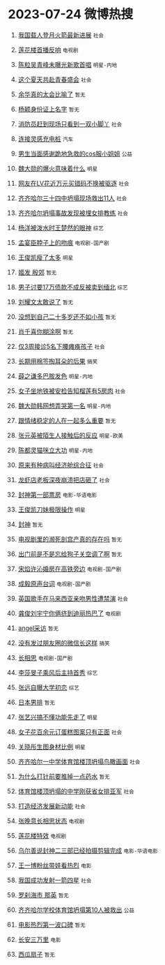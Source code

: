 # 2023-07-24 微博热搜 
1. [我国载人登月火箭最新进展](https://m.weibo.cn/search?containerid=100103type%3D1%26t%3D10%26q%3D%23%E6%88%91%E5%9B%BD%E8%BD%BD%E4%BA%BA%E7%99%BB%E6%9C%88%E7%81%AB%E7%AE%AD%E6%9C%80%E6%96%B0%E8%BF%9B%E5%B1%95%23&stream_entry_id=51&isnewpage=1&extparam=seat%3D1%26stream_entry_id%3D51%26c_type%3D51%26pos%3D0%26cate%3D10103%26filter_type%3Drealtimehot%26dgr%3D0%26display_time%3D1690139674%26pre_seqid%3D1690139674089012111216&luicode=10000011&lfid=106003type%3D25%26t%3D3%26disable_hot%3D1%26filter_type%3Drealtimehot) `社会` 

2. [莲花楼首播反响](https://m.weibo.cn/search?containerid=100103type%3D1%26t%3D10%26q%3D%23%E8%8E%B2%E8%8A%B1%E6%A5%BC%E9%A6%96%E6%92%AD%E5%8F%8D%E5%93%8D%23&stream_entry_id=31&isnewpage=1&extparam=seat%3D1%26c_type%3D31%26band_rank%3D1%26cate%3D5001%26lcate%3D5001%26realpos%3D1%26stream_entry_id%3D31%26q%3D%2523%25E8%258E%25B2%25E8%258A%25B1%25E6%25A5%25BC%25E9%25A6%2596%25E6%2592%25AD%25E5%258F%258D%25E5%2593%258D%2523%26flag%3D16%26dgr%3D0%26filter_type%3Drealtimehot%26pos%3D0%26display_time%3D1690139674%26pre_seqid%3D1690139674089012111216&luicode=10000011&lfid=106003type%3D25%26t%3D3%26disable_hot%3D1%26filter_type%3Drealtimehot) `电视剧` 

3. [陈粒吴青峰未曝光新歌首唱](https://m.weibo.cn/search?containerid=100103type%3D1%26t%3D10%26q%3D%23%E9%99%88%E7%B2%92%E5%90%B4%E9%9D%92%E5%B3%B0%E6%9C%AA%E6%9B%9D%E5%85%89%E6%96%B0%E6%AD%8C%E9%A6%96%E5%94%B1%23&stream_entry_id=31&isnewpage=1&extparam=seat%3D1%26c_type%3D31%26band_rank%3D2%26cate%3D5001%26lcate%3D5001%26realpos%3D2%26stream_entry_id%3D31%26q%3D%2523%25E9%2599%2588%25E7%25B2%2592%25E5%2590%25B4%25E9%259D%2592%25E5%25B3%25B0%25E6%259C%25AA%25E6%259B%259D%25E5%2585%2589%25E6%2596%25B0%25E6%25AD%258C%25E9%25A6%2596%25E5%2594%25B1%2523%26flag%3D1%26dgr%3D0%26filter_type%3Drealtimehot%26pos%3D1%26display_time%3D1690139674%26pre_seqid%3D1690139674089012111216&luicode=10000011&lfid=106003type%3D25%26t%3D3%26disable_hot%3D1%26filter_type%3Drealtimehot) `明星-内地` 

4. [这个夏天共赴青春盛会](https://m.weibo.cn/search?containerid=100103type%3D1%26t%3D10%26q%3D%23%E8%BF%99%E4%B8%AA%E5%A4%8F%E5%A4%A9%E5%85%B1%E8%B5%B4%E9%9D%92%E6%98%A5%E7%9B%9B%E4%BC%9A%23&stream_entry_id=31&isnewpage=1&extparam=seat%3D1%26c_type%3D31%26band_rank%3D3%26cate%3D5001%26lcate%3D5001%26realpos%3D3%26stream_entry_id%3D31%26q%3D%2523%25E8%25BF%2599%25E4%25B8%25AA%25E5%25A4%258F%25E5%25A4%25A9%25E5%2585%25B1%25E8%25B5%25B4%25E9%259D%2592%25E6%2598%25A5%25E7%259B%259B%25E4%25BC%259A%2523%26flag%3D0%26dgr%3D0%26filter_type%3Drealtimehot%26pos%3D2%26display_time%3D1690139674%26pre_seqid%3D1690139674089012111216&luicode=10000011&lfid=106003type%3D25%26t%3D3%26disable_hot%3D1%26filter_type%3Drealtimehot) `社会` 

5. [余华真的太会比喻了](https://m.weibo.cn/search?containerid=100103type%3D1%26t%3D10%26q%3D%E4%BD%99%E5%8D%8E%E7%9C%9F%E7%9A%84%E5%A4%AA%E4%BC%9A%E6%AF%94%E5%96%BB%E4%BA%86&stream_entry_id=31&isnewpage=1&extparam=seat%3D1%26c_type%3D31%26band_rank%3D4%26cate%3D5001%26lcate%3D5001%26realpos%3D4%26stream_entry_id%3D31%26q%3D%25E4%25BD%2599%25E5%258D%258E%25E7%259C%259F%25E7%259A%2584%25E5%25A4%25AA%25E4%25BC%259A%25E6%25AF%2594%25E5%2596%25BB%25E4%25BA%2586%26flag%3D0%26dgr%3D0%26filter_type%3Drealtimehot%26pos%3D3%26display_time%3D1690139674%26pre_seqid%3D1690139674089012111216&luicode=10000011&lfid=106003type%3D25%26t%3D3%26disable_hot%3D1%26filter_type%3Drealtimehot) `暂无` 

6. [杨颖身份证上名字](https://m.weibo.cn/search?containerid=100103type%3D1%26t%3D10%26q%3D%E6%9D%A8%E9%A2%96%E8%BA%AB%E4%BB%BD%E8%AF%81%E4%B8%8A%E5%90%8D%E5%AD%97&stream_entry_id=31&isnewpage=1&extparam=seat%3D1%26c_type%3D31%26band_rank%3D5%26cate%3D5001%26lcate%3D5001%26realpos%3D5%26stream_entry_id%3D31%26q%3D%25E6%259D%25A8%25E9%25A2%2596%25E8%25BA%25AB%25E4%25BB%25BD%25E8%25AF%2581%25E4%25B8%258A%25E5%2590%258D%25E5%25AD%2597%26flag%3D2%26dgr%3D0%26filter_type%3Drealtimehot%26pos%3D4%26display_time%3D1690139674%26pre_seqid%3D1690139674089012111216&luicode=10000011&lfid=106003type%3D25%26t%3D3%26disable_hot%3D1%26filter_type%3Drealtimehot) `暂无` 

7. [消防员赶到现场只看到一双小脚丫](https://m.weibo.cn/search?containerid=100103type%3D1%26t%3D10%26q%3D%23%E6%B6%88%E9%98%B2%E5%91%98%E8%B5%B6%E5%88%B0%E7%8E%B0%E5%9C%BA%E5%8F%AA%E7%9C%8B%E5%88%B0%E4%B8%80%E5%8F%8C%E5%B0%8F%E8%84%9A%E4%B8%AB%23&stream_entry_id=31&isnewpage=1&extparam=seat%3D1%26c_type%3D31%26band_rank%3D6%26cate%3D5001%26lcate%3D5001%26realpos%3D6%26stream_entry_id%3D31%26q%3D%2523%25E6%25B6%2588%25E9%2598%25B2%25E5%2591%2598%25E8%25B5%25B6%25E5%2588%25B0%25E7%258E%25B0%25E5%259C%25BA%25E5%258F%25AA%25E7%259C%258B%25E5%2588%25B0%25E4%25B8%2580%25E5%258F%258C%25E5%25B0%258F%25E8%2584%259A%25E4%25B8%25AB%2523%26flag%3D32768%26dgr%3D0%26filter_type%3Drealtimehot%26pos%3D5%26display_time%3D1690139674%26pre_seqid%3D1690139674089012111216&luicode=10000011&lfid=106003type%3D25%26t%3D3%26disable_hot%3D1%26filter_type%3Drealtimehot) `社会` 

8. [连接灵感充电桩](https://m.weibo.cn/search?containerid=100103type%3D1%26t%3D10%26q%3D%23%E8%BF%9E%E6%8E%A5%E7%81%B5%E6%84%9F%E5%85%85%E7%94%B5%E6%A1%A9%23&stream_entry_id=31&isnewpage=1&extparam=seat%3D1%26topic_ad%3D1%26band_rank%3D7%26c_type%3D31%26pos%3D6%26cate%3D5001%26lcate%3D5001%26is_ad_pos%3D1%26stream_entry_id%3D31%26adid%3D197161%26q%3D%2523%25E8%25BF%259E%25E6%258E%25A5%25E7%2581%25B5%25E6%2584%259F%25E5%2585%2585%25E7%2594%25B5%25E6%25A1%25A9%2523%26dgr%3D0%26filter_type%3Drealtimehot%26display_time%3D1690139674%26pre_seqid%3D1690139674089012111216&luicode=10000011&lfid=106003type%3D25%26t%3D3%26disable_hot%3D1%26filter_type%3Drealtimehot) `汽车` 

9. [男生当面感谢跪地急救的cos服小姐姐](https://m.weibo.cn/search?containerid=100103type%3D1%26t%3D10%26q%3D%23%E7%94%B7%E7%94%9F%E5%BD%93%E9%9D%A2%E6%84%9F%E8%B0%A2%E8%B7%AA%E5%9C%B0%E6%80%A5%E6%95%91%E7%9A%84cos%E6%9C%8D%E5%B0%8F%E5%A7%90%E5%A7%90%23&stream_entry_id=31&isnewpage=1&extparam=seat%3D1%26c_type%3D31%26band_rank%3D7%26cate%3D5001%26lcate%3D5001%26realpos%3D7%26stream_entry_id%3D31%26q%3D%2523%25E7%2594%25B7%25E7%2594%259F%25E5%25BD%2593%25E9%259D%25A2%25E6%2584%259F%25E8%25B0%25A2%25E8%25B7%25AA%25E5%259C%25B0%25E6%2580%25A5%25E6%2595%2591%25E7%259A%2584cos%25E6%259C%258D%25E5%25B0%258F%25E5%25A7%2590%25E5%25A7%2590%2523%26flag%3D32768%26dgr%3D0%26filter_type%3Drealtimehot%26pos%3D7%26display_time%3D1690139674%26pre_seqid%3D1690139674089012111216&luicode=10000011&lfid=106003type%3D25%26t%3D3%26disable_hot%3D1%26filter_type%3Drealtimehot) `公益` 

10. [魏大勋的爆火意味着什么](https://m.weibo.cn/search?containerid=100103type%3D1%26t%3D10%26q%3D%23%E9%AD%8F%E5%A4%A7%E5%8B%8B%E7%9A%84%E7%88%86%E7%81%AB%E6%84%8F%E5%91%B3%E7%9D%80%E4%BB%80%E4%B9%88%23&stream_entry_id=31&isnewpage=1&extparam=seat%3D1%26c_type%3D31%26band_rank%3D8%26cate%3D5001%26lcate%3D5001%26realpos%3D8%26stream_entry_id%3D31%26q%3D%2523%25E9%25AD%258F%25E5%25A4%25A7%25E5%258B%258B%25E7%259A%2584%25E7%2588%2586%25E7%2581%25AB%25E6%2584%258F%25E5%2591%25B3%25E7%259D%2580%25E4%25BB%2580%25E4%25B9%2588%2523%26flag%3D0%26dgr%3D0%26filter_type%3Drealtimehot%26pos%3D8%26display_time%3D1690139674%26pre_seqid%3D1690139674089012111216&luicode=10000011&lfid=106003type%3D25%26t%3D3%26disable_hot%3D1%26filter_type%3Drealtimehot) `明星` 

11. [网友在LV花近万元买错码不换被驱逐](https://m.weibo.cn/search?containerid=100103type%3D1%26t%3D10%26q%3D%23%E7%BD%91%E5%8F%8B%E5%9C%A8LV%E8%8A%B1%E8%BF%91%E4%B8%87%E5%85%83%E4%B9%B0%E9%94%99%E7%A0%81%E4%B8%8D%E6%8D%A2%E8%A2%AB%E9%A9%B1%E9%80%90%23&stream_entry_id=31&isnewpage=1&extparam=seat%3D1%26c_type%3D31%26band_rank%3D9%26cate%3D5001%26lcate%3D5001%26realpos%3D9%26stream_entry_id%3D31%26q%3D%2523%25E7%25BD%2591%25E5%258F%258B%25E5%259C%25A8LV%25E8%258A%25B1%25E8%25BF%2591%25E4%25B8%2587%25E5%2585%2583%25E4%25B9%25B0%25E9%2594%2599%25E7%25A0%2581%25E4%25B8%258D%25E6%258D%25A2%25E8%25A2%25AB%25E9%25A9%25B1%25E9%2580%2590%2523%26flag%3D0%26dgr%3D0%26filter_type%3Drealtimehot%26pos%3D9%26display_time%3D1690139674%26pre_seqid%3D1690139674089012111216&luicode=10000011&lfid=106003type%3D25%26t%3D3%26disable_hot%3D1%26filter_type%3Drealtimehot) `社会` 

12. [齐齐哈尔三十四中坍塌现场救出11人](https://m.weibo.cn/search?containerid=100103type%3D1%26t%3D10%26q%3D%23%E9%BD%90%E9%BD%90%E5%93%88%E5%B0%94%E4%B8%89%E5%8D%81%E5%9B%9B%E4%B8%AD%E5%9D%8D%E5%A1%8C%E7%8E%B0%E5%9C%BA%E6%95%91%E5%87%BA11%E4%BA%BA%23&stream_entry_id=31&isnewpage=1&extparam=seat%3D1%26c_type%3D31%26band_rank%3D10%26cate%3D5001%26lcate%3D5001%26realpos%3D10%26stream_entry_id%3D31%26q%3D%2523%25E9%25BD%2590%25E9%25BD%2590%25E5%2593%2588%25E5%25B0%2594%25E4%25B8%2589%25E5%258D%2581%25E5%259B%259B%25E4%25B8%25AD%25E5%259D%258D%25E5%25A1%258C%25E7%258E%25B0%25E5%259C%25BA%25E6%2595%2591%25E5%2587%25BA11%25E4%25BA%25BA%2523%26flag%3D0%26dgr%3D0%26filter_type%3Drealtimehot%26pos%3D10%26display_time%3D1690139674%26pre_seqid%3D1690139674089012111216&luicode=10000011&lfid=106003type%3D25%26t%3D3%26disable_hot%3D1%26filter_type%3Drealtimehot) `社会` 

13. [齐齐哈尔坍塌事故发现被埋女排教练](https://m.weibo.cn/search?containerid=100103type%3D1%26t%3D10%26q%3D%23%E9%BD%90%E9%BD%90%E5%93%88%E5%B0%94%E5%9D%8D%E5%A1%8C%E4%BA%8B%E6%95%85%E5%8F%91%E7%8E%B0%E8%A2%AB%E5%9F%8B%E5%A5%B3%E6%8E%92%E6%95%99%E7%BB%83%23&stream_entry_id=31&isnewpage=1&extparam=seat%3D1%26c_type%3D31%26band_rank%3D11%26cate%3D5001%26lcate%3D5001%26realpos%3D11%26stream_entry_id%3D31%26q%3D%2523%25E9%25BD%2590%25E9%25BD%2590%25E5%2593%2588%25E5%25B0%2594%25E5%259D%258D%25E5%25A1%258C%25E4%25BA%258B%25E6%2595%2585%25E5%258F%2591%25E7%258E%25B0%25E8%25A2%25AB%25E5%259F%258B%25E5%25A5%25B3%25E6%258E%2592%25E6%2595%2599%25E7%25BB%2583%2523%26flag%3D0%26dgr%3D0%26filter_type%3Drealtimehot%26pos%3D11%26display_time%3D1690139674%26pre_seqid%3D1690139674089012111216&luicode=10000011&lfid=106003type%3D25%26t%3D3%26disable_hot%3D1%26filter_type%3Drealtimehot) `社会` 

14. [杨洋被泼水时王楚然的眼神](https://m.weibo.cn/search?containerid=100103type%3D1%26t%3D10%26q%3D%23%E6%9D%A8%E6%B4%8B%E8%A2%AB%E6%B3%BC%E6%B0%B4%E6%97%B6%E7%8E%8B%E6%A5%9A%E7%84%B6%E7%9A%84%E7%9C%BC%E7%A5%9E%23&stream_entry_id=31&isnewpage=1&extparam=seat%3D1%26c_type%3D31%26band_rank%3D12%26cate%3D5001%26lcate%3D5001%26realpos%3D12%26stream_entry_id%3D31%26q%3D%2523%25E6%259D%25A8%25E6%25B4%258B%25E8%25A2%25AB%25E6%25B3%25BC%25E6%25B0%25B4%25E6%2597%25B6%25E7%258E%258B%25E6%25A5%259A%25E7%2584%25B6%25E7%259A%2584%25E7%259C%25BC%25E7%25A5%259E%2523%26flag%3D0%26dgr%3D0%26filter_type%3Drealtimehot%26pos%3D12%26display_time%3D1690139674%26pre_seqid%3D1690139674089012111216&luicode=10000011&lfid=106003type%3D25%26t%3D3%26disable_hot%3D1%26filter_type%3Drealtimehot) `综艺` 

15. [孟宴臣脖子上的吻痕](https://m.weibo.cn/search?containerid=100103type%3D1%26t%3D10%26q%3D%23%E5%AD%9F%E5%AE%B4%E8%87%A3%E8%84%96%E5%AD%90%E4%B8%8A%E7%9A%84%E5%90%BB%E7%97%95%23&stream_entry_id=31&isnewpage=1&extparam=seat%3D1%26c_type%3D31%26band_rank%3D13%26cate%3D5001%26lcate%3D5001%26realpos%3D13%26stream_entry_id%3D31%26q%3D%2523%25E5%25AD%259F%25E5%25AE%25B4%25E8%2587%25A3%25E8%2584%2596%25E5%25AD%2590%25E4%25B8%258A%25E7%259A%2584%25E5%2590%25BB%25E7%2597%2595%2523%26flag%3D0%26dgr%3D0%26filter_type%3Drealtimehot%26pos%3D13%26display_time%3D1690139674%26pre_seqid%3D1690139674089012111216&luicode=10000011&lfid=106003type%3D25%26t%3D3%26disable_hot%3D1%26filter_type%3Drealtimehot) `电视剧-国产剧` 

16. [王俊凯瘦了太多](https://m.weibo.cn/search?containerid=100103type%3D1%26t%3D10%26q%3D%23%E7%8E%8B%E4%BF%8A%E5%87%AF%E7%98%A6%E4%BA%86%E5%A4%AA%E5%A4%9A%23&stream_entry_id=31&isnewpage=1&extparam=seat%3D1%26c_type%3D31%26band_rank%3D14%26cate%3D5001%26lcate%3D5001%26realpos%3D14%26stream_entry_id%3D31%26q%3D%2523%25E7%258E%258B%25E4%25BF%258A%25E5%2587%25AF%25E7%2598%25A6%25E4%25BA%2586%25E5%25A4%25AA%25E5%25A4%259A%2523%26flag%3D0%26dgr%3D0%26filter_type%3Drealtimehot%26pos%3D14%26display_time%3D1690139674%26pre_seqid%3D1690139674089012111216&luicode=10000011&lfid=106003type%3D25%26t%3D3%26disable_hot%3D1%26filter_type%3Drealtimehot) `明星` 

17. [姬发 殷郊](https://m.weibo.cn/search?containerid=100103type%3D1%26t%3D10%26q%3D%E5%A7%AC%E5%8F%91+%E6%AE%B7%E9%83%8A&stream_entry_id=31&isnewpage=1&extparam=seat%3D1%26c_type%3D31%26band_rank%3D15%26cate%3D5001%26lcate%3D5001%26realpos%3D15%26stream_entry_id%3D31%26q%3D%25E5%25A7%25AC%25E5%258F%2591%2520%25E6%25AE%25B7%25E9%2583%258A%26flag%3D0%26dgr%3D0%26filter_type%3Drealtimehot%26pos%3D15%26display_time%3D1690139674%26pre_seqid%3D1690139674089012111216&luicode=10000011&lfid=106003type%3D25%26t%3D3%26disable_hot%3D1%26filter_type%3Drealtimehot) `暂无` 

18. [男子讨要17万债款不成反被卖到缅北](https://m.weibo.cn/search?containerid=100103type%3D1%26t%3D10%26q%3D%23%E7%94%B7%E5%AD%90%E8%AE%A8%E8%A6%8117%E4%B8%87%E5%80%BA%E6%AC%BE%E4%B8%8D%E6%88%90%E5%8F%8D%E8%A2%AB%E5%8D%96%E5%88%B0%E7%BC%85%E5%8C%97%23&stream_entry_id=31&isnewpage=1&extparam=seat%3D1%26c_type%3D31%26band_rank%3D16%26cate%3D5001%26lcate%3D5001%26realpos%3D16%26stream_entry_id%3D31%26q%3D%2523%25E7%2594%25B7%25E5%25AD%2590%25E8%25AE%25A8%25E8%25A6%258117%25E4%25B8%2587%25E5%2580%25BA%25E6%25AC%25BE%25E4%25B8%258D%25E6%2588%2590%25E5%258F%258D%25E8%25A2%25AB%25E5%258D%2596%25E5%2588%25B0%25E7%25BC%2585%25E5%258C%2597%2523%26flag%3D0%26dgr%3D0%26filter_type%3Drealtimehot%26pos%3D16%26display_time%3D1690139674%26pre_seqid%3D1690139674089012111216&luicode=10000011&lfid=106003type%3D25%26t%3D3%26disable_hot%3D1%26filter_type%3Drealtimehot) `综艺` 

19. [刘耀文太敢说了](https://m.weibo.cn/search?containerid=100103type%3D1%26t%3D10%26q%3D%E5%88%98%E8%80%80%E6%96%87%E5%A4%AA%E6%95%A2%E8%AF%B4%E4%BA%86&stream_entry_id=31&isnewpage=1&extparam=seat%3D1%26c_type%3D31%26band_rank%3D17%26cate%3D5001%26lcate%3D5001%26realpos%3D17%26stream_entry_id%3D31%26q%3D%25E5%2588%2598%25E8%2580%2580%25E6%2596%2587%25E5%25A4%25AA%25E6%2595%25A2%25E8%25AF%25B4%25E4%25BA%2586%26flag%3D0%26dgr%3D0%26filter_type%3Drealtimehot%26pos%3D17%26display_time%3D1690139674%26pre_seqid%3D1690139674089012111216&luicode=10000011&lfid=106003type%3D25%26t%3D3%26disable_hot%3D1%26filter_type%3Drealtimehot) `暂无` 

20. [没想到自己二十多岁还不如小孩](https://m.weibo.cn/search?containerid=100103type%3D1%26t%3D10%26q%3D%E6%B2%A1%E6%83%B3%E5%88%B0%E8%87%AA%E5%B7%B1%E4%BA%8C%E5%8D%81%E5%A4%9A%E5%B2%81%E8%BF%98%E4%B8%8D%E5%A6%82%E5%B0%8F%E5%AD%A9&stream_entry_id=31&isnewpage=1&extparam=seat%3D1%26c_type%3D31%26band_rank%3D18%26cate%3D5001%26lcate%3D5001%26realpos%3D18%26stream_entry_id%3D31%26q%3D%25E6%25B2%25A1%25E6%2583%25B3%25E5%2588%25B0%25E8%2587%25AA%25E5%25B7%25B1%25E4%25BA%258C%25E5%258D%2581%25E5%25A4%259A%25E5%25B2%2581%25E8%25BF%2598%25E4%25B8%258D%25E5%25A6%2582%25E5%25B0%258F%25E5%25AD%25A9%26flag%3D0%26dgr%3D0%26filter_type%3Drealtimehot%26pos%3D18%26display_time%3D1690139674%26pre_seqid%3D1690139674089012111216&luicode=10000011&lfid=106003type%3D25%26t%3D3%26disable_hot%3D1%26filter_type%3Drealtimehot) `暂无` 

21. [肖千喜你糊涂啊](https://m.weibo.cn/search?containerid=100103type%3D1%26t%3D10%26q%3D%E8%82%96%E5%8D%83%E5%96%9C%E4%BD%A0%E7%B3%8A%E6%B6%82%E5%95%8A&stream_entry_id=31&isnewpage=1&extparam=seat%3D1%26c_type%3D31%26band_rank%3D19%26cate%3D5001%26lcate%3D5001%26realpos%3D19%26stream_entry_id%3D31%26q%3D%25E8%2582%2596%25E5%258D%2583%25E5%2596%259C%25E4%25BD%25A0%25E7%25B3%258A%25E6%25B6%2582%25E5%2595%258A%26flag%3D0%26dgr%3D0%26filter_type%3Drealtimehot%26pos%3D19%26display_time%3D1690139674%26pre_seqid%3D1690139674089012111216&luicode=10000011&lfid=106003type%3D25%26t%3D3%26disable_hot%3D1%26filter_type%3Drealtimehot) `暂无` 

22. [仅3周接诊5名下腰瘫痪孩子](https://m.weibo.cn/search?containerid=100103type%3D1%26t%3D10%26q%3D%23%E4%BB%853%E5%91%A8%E6%8E%A5%E8%AF%8A5%E5%90%8D%E4%B8%8B%E8%85%B0%E7%98%AB%E7%97%AA%E5%AD%A9%E5%AD%90%23&stream_entry_id=31&isnewpage=1&extparam=seat%3D1%26c_type%3D31%26band_rank%3D20%26cate%3D5001%26lcate%3D5001%26realpos%3D20%26stream_entry_id%3D31%26q%3D%2523%25E4%25BB%25853%25E5%2591%25A8%25E6%258E%25A5%25E8%25AF%258A5%25E5%2590%258D%25E4%25B8%258B%25E8%2585%25B0%25E7%2598%25AB%25E7%2597%25AA%25E5%25AD%25A9%25E5%25AD%2590%2523%26flag%3D0%26dgr%3D0%26filter_type%3Drealtimehot%26pos%3D20%26display_time%3D1690139674%26pre_seqid%3D1690139674089012111216&luicode=10000011&lfid=106003type%3D25%26t%3D3%26disable_hot%3D1%26filter_type%3Drealtimehot) `社会` 

23. [长期用棉签掏耳朵的后果](https://m.weibo.cn/search?containerid=100103type%3D1%26t%3D10%26q%3D%23%E9%95%BF%E6%9C%9F%E7%94%A8%E6%A3%89%E7%AD%BE%E6%8E%8F%E8%80%B3%E6%9C%B5%E7%9A%84%E5%90%8E%E6%9E%9C%23&stream_entry_id=31&isnewpage=1&extparam=seat%3D1%26c_type%3D31%26band_rank%3D21%26cate%3D5001%26lcate%3D5001%26realpos%3D21%26stream_entry_id%3D31%26q%3D%2523%25E9%2595%25BF%25E6%259C%259F%25E7%2594%25A8%25E6%25A3%2589%25E7%25AD%25BE%25E6%258E%258F%25E8%2580%25B3%25E6%259C%25B5%25E7%259A%2584%25E5%2590%258E%25E6%259E%259C%2523%26flag%3D0%26dgr%3D0%26filter_type%3Drealtimehot%26pos%3D21%26display_time%3D1690139674%26pre_seqid%3D1690139674089012111216&luicode=10000011&lfid=106003type%3D25%26t%3D3%26disable_hot%3D1%26filter_type%3Drealtimehot) `搞笑` 

24. [薛之谦多巴胺发色](https://m.weibo.cn/search?containerid=100103type%3D1%26t%3D10%26q%3D%23%E8%96%9B%E4%B9%8B%E8%B0%A6%E5%A4%9A%E5%B7%B4%E8%83%BA%E5%8F%91%E8%89%B2%23&stream_entry_id=31&isnewpage=1&extparam=seat%3D1%26c_type%3D31%26band_rank%3D22%26cate%3D5001%26lcate%3D5001%26realpos%3D22%26stream_entry_id%3D31%26q%3D%2523%25E8%2596%259B%25E4%25B9%258B%25E8%25B0%25A6%25E5%25A4%259A%25E5%25B7%25B4%25E8%2583%25BA%25E5%258F%2591%25E8%2589%25B2%2523%26flag%3D0%26dgr%3D0%26filter_type%3Drealtimehot%26pos%3D22%26display_time%3D1690139674%26pre_seqid%3D1690139674089012111216&luicode=10000011&lfid=106003type%3D25%26t%3D3%26disable_hot%3D1%26filter_type%3Drealtimehot) `明星-内地` 

25. [女子坐地铁被安检告知榴莲有5房肉](https://m.weibo.cn/search?containerid=100103type%3D1%26t%3D10%26q%3D%23%E5%A5%B3%E5%AD%90%E5%9D%90%E5%9C%B0%E9%93%81%E8%A2%AB%E5%AE%89%E6%A3%80%E5%91%8A%E7%9F%A5%E6%A6%B4%E8%8E%B2%E6%9C%895%E6%88%BF%E8%82%89%23&stream_entry_id=31&isnewpage=1&extparam=seat%3D1%26c_type%3D31%26band_rank%3D23%26cate%3D5001%26lcate%3D5001%26realpos%3D23%26stream_entry_id%3D31%26q%3D%2523%25E5%25A5%25B3%25E5%25AD%2590%25E5%259D%2590%25E5%259C%25B0%25E9%2593%2581%25E8%25A2%25AB%25E5%25AE%2589%25E6%25A3%2580%25E5%2591%258A%25E7%259F%25A5%25E6%25A6%25B4%25E8%258E%25B2%25E6%259C%25895%25E6%2588%25BF%25E8%2582%2589%2523%26flag%3D0%26dgr%3D0%26filter_type%3Drealtimehot%26pos%3D23%26display_time%3D1690139674%26pre_seqid%3D1690139674089012111216&luicode=10000011&lfid=106003type%3D25%26t%3D3%26disable_hot%3D1%26filter_type%3Drealtimehot) `社会` 

26. [魏大勋韩网想弄哭第一名](https://m.weibo.cn/search?containerid=100103type%3D1%26t%3D10%26q%3D%23%E9%AD%8F%E5%A4%A7%E5%8B%8B%E9%9F%A9%E7%BD%91%E6%83%B3%E5%BC%84%E5%93%AD%E7%AC%AC%E4%B8%80%E5%90%8D%23&stream_entry_id=31&isnewpage=1&extparam=seat%3D1%26c_type%3D31%26band_rank%3D24%26cate%3D5001%26lcate%3D5001%26realpos%3D24%26stream_entry_id%3D31%26q%3D%2523%25E9%25AD%258F%25E5%25A4%25A7%25E5%258B%258B%25E9%259F%25A9%25E7%25BD%2591%25E6%2583%25B3%25E5%25BC%2584%25E5%2593%25AD%25E7%25AC%25AC%25E4%25B8%2580%25E5%2590%258D%2523%26flag%3D0%26dgr%3D0%26filter_type%3Drealtimehot%26pos%3D24%26display_time%3D1690139674%26pre_seqid%3D1690139674089012111216&luicode=10000011&lfid=106003type%3D25%26t%3D3%26disable_hot%3D1%26filter_type%3Drealtimehot) `明星-内地` 

27. [跟情绪稳定的人在一起多么重要](https://m.weibo.cn/search?containerid=100103type%3D1%26t%3D10%26q%3D%E8%B7%9F%E6%83%85%E7%BB%AA%E7%A8%B3%E5%AE%9A%E7%9A%84%E4%BA%BA%E5%9C%A8%E4%B8%80%E8%B5%B7%E5%A4%9A%E4%B9%88%E9%87%8D%E8%A6%81&stream_entry_id=31&isnewpage=1&extparam=seat%3D1%26c_type%3D31%26band_rank%3D25%26cate%3D5001%26lcate%3D5001%26realpos%3D25%26stream_entry_id%3D31%26q%3D%25E8%25B7%259F%25E6%2583%2585%25E7%25BB%25AA%25E7%25A8%25B3%25E5%25AE%259A%25E7%259A%2584%25E4%25BA%25BA%25E5%259C%25A8%25E4%25B8%2580%25E8%25B5%25B7%25E5%25A4%259A%25E4%25B9%2588%25E9%2587%258D%25E8%25A6%2581%26flag%3D0%26dgr%3D0%26filter_type%3Drealtimehot%26pos%3D25%26display_time%3D1690139674%26pre_seqid%3D1690139674089012111216&luicode=10000011&lfid=106003type%3D25%26t%3D3%26disable_hot%3D1%26filter_type%3Drealtimehot) `暂无` 

28. [张元英被陌生人接触后的反应](https://m.weibo.cn/search?containerid=100103type%3D1%26t%3D10%26q%3D%23%E5%BC%A0%E5%85%83%E8%8B%B1%E8%A2%AB%E9%99%8C%E7%94%9F%E4%BA%BA%E6%8E%A5%E8%A7%A6%E5%90%8E%E7%9A%84%E5%8F%8D%E5%BA%94%23&stream_entry_id=31&isnewpage=1&extparam=seat%3D1%26c_type%3D31%26band_rank%3D26%26cate%3D5001%26lcate%3D5001%26realpos%3D26%26stream_entry_id%3D31%26q%3D%2523%25E5%25BC%25A0%25E5%2585%2583%25E8%258B%25B1%25E8%25A2%25AB%25E9%2599%258C%25E7%2594%259F%25E4%25BA%25BA%25E6%258E%25A5%25E8%25A7%25A6%25E5%2590%258E%25E7%259A%2584%25E5%258F%258D%25E5%25BA%2594%2523%26flag%3D0%26dgr%3D0%26filter_type%3Drealtimehot%26pos%3D26%26display_time%3D1690139674%26pre_seqid%3D1690139674089012111216&luicode=10000011&lfid=106003type%3D25%26t%3D3%26disable_hot%3D1%26filter_type%3Drealtimehot) `明星-欧美` 

29. [陈都灵猫咪立大功](https://m.weibo.cn/search?containerid=100103type%3D1%26t%3D10%26q%3D%23%E9%99%88%E9%83%BD%E7%81%B5%E7%8C%AB%E5%92%AA%E7%AB%8B%E5%A4%A7%E5%8A%9F%23&stream_entry_id=31&isnewpage=1&extparam=seat%3D1%26c_type%3D31%26band_rank%3D27%26cate%3D5001%26lcate%3D5001%26realpos%3D27%26stream_entry_id%3D31%26q%3D%2523%25E9%2599%2588%25E9%2583%25BD%25E7%2581%25B5%25E7%258C%25AB%25E5%2592%25AA%25E7%25AB%258B%25E5%25A4%25A7%25E5%258A%259F%2523%26flag%3D0%26dgr%3D0%26filter_type%3Drealtimehot%26pos%3D27%26display_time%3D1690139674%26pre_seqid%3D1690139674089012111216&luicode=10000011&lfid=106003type%3D25%26t%3D3%26disable_hot%3D1%26filter_type%3Drealtimehot) `明星-内地` 

30. [原来有种病叫经济舱综合征](https://m.weibo.cn/search?containerid=100103type%3D1%26t%3D10%26q%3D%23%E5%8E%9F%E6%9D%A5%E6%9C%89%E7%A7%8D%E7%97%85%E5%8F%AB%E7%BB%8F%E6%B5%8E%E8%88%B1%E7%BB%BC%E5%90%88%E5%BE%81%23&stream_entry_id=31&isnewpage=1&extparam=seat%3D1%26c_type%3D31%26band_rank%3D28%26cate%3D5001%26lcate%3D5001%26realpos%3D28%26stream_entry_id%3D31%26q%3D%2523%25E5%258E%259F%25E6%259D%25A5%25E6%259C%2589%25E7%25A7%258D%25E7%2597%2585%25E5%258F%25AB%25E7%25BB%258F%25E6%25B5%258E%25E8%2588%25B1%25E7%25BB%25BC%25E5%2590%2588%25E5%25BE%2581%2523%26flag%3D0%26dgr%3D0%26filter_type%3Drealtimehot%26pos%3D28%26display_time%3D1690139674%26pre_seqid%3D1690139674089012111216&luicode=10000011&lfid=106003type%3D25%26t%3D3%26disable_hot%3D1%26filter_type%3Drealtimehot) `社会` 

31. [龙虾店老板深夜崩溃把店砸了](https://m.weibo.cn/search?containerid=100103type%3D1%26t%3D10%26q%3D%23%E9%BE%99%E8%99%BE%E5%BA%97%E8%80%81%E6%9D%BF%E6%B7%B1%E5%A4%9C%E5%B4%A9%E6%BA%83%E6%8A%8A%E5%BA%97%E7%A0%B8%E4%BA%86%23&stream_entry_id=31&isnewpage=1&extparam=seat%3D1%26c_type%3D31%26band_rank%3D29%26cate%3D5001%26lcate%3D5001%26realpos%3D29%26stream_entry_id%3D31%26q%3D%2523%25E9%25BE%2599%25E8%2599%25BE%25E5%25BA%2597%25E8%2580%2581%25E6%259D%25BF%25E6%25B7%25B1%25E5%25A4%259C%25E5%25B4%25A9%25E6%25BA%2583%25E6%258A%258A%25E5%25BA%2597%25E7%25A0%25B8%25E4%25BA%2586%2523%26flag%3D0%26dgr%3D0%26filter_type%3Drealtimehot%26pos%3D29%26display_time%3D1690139674%26pre_seqid%3D1690139674089012111216&luicode=10000011&lfid=106003type%3D25%26t%3D3%26disable_hot%3D1%26filter_type%3Drealtimehot) `社会` 

32. [封神第一部票房](https://m.weibo.cn/search?containerid=100103type%3D1%26t%3D10%26q%3D%E5%B0%81%E7%A5%9E%E7%AC%AC%E4%B8%80%E9%83%A8%E7%A5%A8%E6%88%BF&stream_entry_id=31&isnewpage=1&extparam=seat%3D1%26c_type%3D31%26band_rank%3D30%26cate%3D5001%26lcate%3D5001%26realpos%3D30%26stream_entry_id%3D31%26q%3D%25E5%25B0%2581%25E7%25A5%259E%25E7%25AC%25AC%25E4%25B8%2580%25E9%2583%25A8%25E7%25A5%25A8%25E6%2588%25BF%26flag%3D0%26dgr%3D0%26filter_type%3Drealtimehot%26pos%3D30%26display_time%3D1690139674%26pre_seqid%3D1690139674089012111216&luicode=10000011&lfid=106003type%3D25%26t%3D3%26disable_hot%3D1%26filter_type%3Drealtimehot) `电影-华语电影` 

33. [王俊凯刀妹极限操作](https://m.weibo.cn/search?containerid=100103type%3D1%26t%3D10%26q%3D%23%E7%8E%8B%E4%BF%8A%E5%87%AF%E5%88%80%E5%A6%B9%E6%9E%81%E9%99%90%E6%93%8D%E4%BD%9C%23&stream_entry_id=31&isnewpage=1&extparam=seat%3D1%26c_type%3D31%26band_rank%3D31%26cate%3D5001%26lcate%3D5001%26realpos%3D31%26stream_entry_id%3D31%26q%3D%2523%25E7%258E%258B%25E4%25BF%258A%25E5%2587%25AF%25E5%2588%2580%25E5%25A6%25B9%25E6%259E%2581%25E9%2599%2590%25E6%2593%258D%25E4%25BD%259C%2523%26flag%3D0%26dgr%3D0%26filter_type%3Drealtimehot%26pos%3D31%26display_time%3D1690139674%26pre_seqid%3D1690139674089012111216&luicode=10000011&lfid=106003type%3D25%26t%3D3%26disable_hot%3D1%26filter_type%3Drealtimehot) `明星` 

34. [封神](https://m.weibo.cn/search?containerid=100103type%3D1%26t%3D10%26q%3D%E5%B0%81%E7%A5%9E&stream_entry_id=31&isnewpage=1&extparam=seat%3D1%26c_type%3D31%26band_rank%3D32%26cate%3D5001%26lcate%3D5001%26realpos%3D32%26stream_entry_id%3D31%26q%3D%25E5%25B0%2581%25E7%25A5%259E%26flag%3D0%26dgr%3D0%26filter_type%3Drealtimehot%26pos%3D32%26display_time%3D1690139674%26pre_seqid%3D1690139674089012111216&luicode=10000011&lfid=106003type%3D25%26t%3D3%26disable_hot%3D1%26filter_type%3Drealtimehot) `暂无` 

35. [电视剧里的濒死剖宫产真的存在吗](https://m.weibo.cn/search?containerid=100103type%3D1%26t%3D10%26q%3D%E7%94%B5%E8%A7%86%E5%89%A7%E9%87%8C%E7%9A%84%E6%BF%92%E6%AD%BB%E5%89%96%E5%AE%AB%E4%BA%A7%E7%9C%9F%E7%9A%84%E5%AD%98%E5%9C%A8%E5%90%97&stream_entry_id=31&isnewpage=1&extparam=seat%3D1%26c_type%3D31%26band_rank%3D33%26cate%3D5001%26lcate%3D5001%26realpos%3D33%26stream_entry_id%3D31%26q%3D%25E7%2594%25B5%25E8%25A7%2586%25E5%2589%25A7%25E9%2587%258C%25E7%259A%2584%25E6%25BF%2592%25E6%25AD%25BB%25E5%2589%2596%25E5%25AE%25AB%25E4%25BA%25A7%25E7%259C%259F%25E7%259A%2584%25E5%25AD%2598%25E5%259C%25A8%25E5%2590%2597%26flag%3D0%26dgr%3D0%26filter_type%3Drealtimehot%26pos%3D33%26display_time%3D1690139674%26pre_seqid%3D1690139674089012111216&luicode=10000011&lfid=106003type%3D25%26t%3D3%26disable_hot%3D1%26filter_type%3Drealtimehot) `暂无` 

36. [出门前是不是忘给狗子关空调了啊](https://m.weibo.cn/search?containerid=100103type%3D1%26t%3D10%26q%3D%E5%87%BA%E9%97%A8%E5%89%8D%E6%98%AF%E4%B8%8D%E6%98%AF%E5%BF%98%E7%BB%99%E7%8B%97%E5%AD%90%E5%85%B3%E7%A9%BA%E8%B0%83%E4%BA%86%E5%95%8A&stream_entry_id=31&isnewpage=1&extparam=seat%3D1%26c_type%3D31%26band_rank%3D34%26cate%3D5001%26lcate%3D5001%26realpos%3D34%26stream_entry_id%3D31%26q%3D%25E5%2587%25BA%25E9%2597%25A8%25E5%2589%258D%25E6%2598%25AF%25E4%25B8%258D%25E6%2598%25AF%25E5%25BF%2598%25E7%25BB%2599%25E7%258B%2597%25E5%25AD%2590%25E5%2585%25B3%25E7%25A9%25BA%25E8%25B0%2583%25E4%25BA%2586%25E5%2595%258A%26flag%3D0%26dgr%3D0%26filter_type%3Drealtimehot%26pos%3D34%26display_time%3D1690139674%26pre_seqid%3D1690139674089012111216&luicode=10000011&lfid=106003type%3D25%26t%3D3%26disable_hot%3D1%26filter_type%3Drealtimehot) `暂无` 

37. [宋焰许沁婚房在高铁旁边](https://m.weibo.cn/search?containerid=100103type%3D1%26t%3D10%26q%3D%23%E5%AE%8B%E7%84%B0%E8%AE%B8%E6%B2%81%E5%A9%9A%E6%88%BF%E5%9C%A8%E9%AB%98%E9%93%81%E6%97%81%E8%BE%B9%23&stream_entry_id=31&isnewpage=1&extparam=seat%3D1%26c_type%3D31%26band_rank%3D35%26cate%3D5001%26lcate%3D5001%26realpos%3D35%26stream_entry_id%3D31%26q%3D%2523%25E5%25AE%258B%25E7%2584%25B0%25E8%25AE%25B8%25E6%25B2%2581%25E5%25A9%259A%25E6%2588%25BF%25E5%259C%25A8%25E9%25AB%2598%25E9%2593%2581%25E6%2597%2581%25E8%25BE%25B9%2523%26flag%3D0%26dgr%3D0%26filter_type%3Drealtimehot%26pos%3D35%26display_time%3D1690139674%26pre_seqid%3D1690139674089012111216&luicode=10000011&lfid=106003type%3D25%26t%3D3%26disable_hot%3D1%26filter_type%3Drealtimehot) `电视剧-国产剧` 

38. [成毅原声台词](https://m.weibo.cn/search?containerid=100103type%3D1%26t%3D10%26q%3D%E6%88%90%E6%AF%85%E5%8E%9F%E5%A3%B0%E5%8F%B0%E8%AF%8D&stream_entry_id=31&isnewpage=1&extparam=seat%3D1%26c_type%3D31%26band_rank%3D36%26cate%3D5001%26lcate%3D5001%26realpos%3D36%26stream_entry_id%3D31%26q%3D%25E6%2588%2590%25E6%25AF%2585%25E5%258E%259F%25E5%25A3%25B0%25E5%258F%25B0%25E8%25AF%258D%26flag%3D0%26dgr%3D0%26filter_type%3Drealtimehot%26pos%3D36%26display_time%3D1690139674%26pre_seqid%3D1690139674089012111216&luicode=10000011&lfid=106003type%3D25%26t%3D3%26disable_hot%3D1%26filter_type%3Drealtimehot) `电视剧-国产剧` 

39. [英国歌手在马来西亚亲吻男性遭禁演](https://m.weibo.cn/search?containerid=100103type%3D1%26t%3D10%26q%3D%23%E8%8B%B1%E5%9B%BD%E6%AD%8C%E6%89%8B%E5%9C%A8%E9%A9%AC%E6%9D%A5%E8%A5%BF%E4%BA%9A%E4%BA%B2%E5%90%BB%E7%94%B7%E6%80%A7%E9%81%AD%E7%A6%81%E6%BC%94%23&stream_entry_id=31&isnewpage=1&extparam=seat%3D1%26c_type%3D31%26band_rank%3D37%26cate%3D5001%26lcate%3D5001%26realpos%3D37%26stream_entry_id%3D31%26q%3D%2523%25E8%258B%25B1%25E5%259B%25BD%25E6%25AD%258C%25E6%2589%258B%25E5%259C%25A8%25E9%25A9%25AC%25E6%259D%25A5%25E8%25A5%25BF%25E4%25BA%259A%25E4%25BA%25B2%25E5%2590%25BB%25E7%2594%25B7%25E6%2580%25A7%25E9%2581%25AD%25E7%25A6%2581%25E6%25BC%2594%2523%26flag%3D0%26dgr%3D0%26filter_type%3Drealtimehot%26pos%3D37%26display_time%3D1690139674%26pre_seqid%3D1690139674089012111216&luicode=10000011&lfid=106003type%3D25%26t%3D3%26disable_hot%3D1%26filter_type%3Drealtimehot) `社会` 

40. [龚俊刘宇宁你俩挤到迪丽热巴了](https://m.weibo.cn/search?containerid=100103type%3D1%26t%3D10%26q%3D%23%E9%BE%9A%E4%BF%8A%E5%88%98%E5%AE%87%E5%AE%81%E4%BD%A0%E4%BF%A9%E6%8C%A4%E5%88%B0%E8%BF%AA%E4%B8%BD%E7%83%AD%E5%B7%B4%E4%BA%86%23&stream_entry_id=31&isnewpage=1&extparam=seat%3D1%26c_type%3D31%26band_rank%3D38%26cate%3D5001%26lcate%3D5001%26realpos%3D38%26stream_entry_id%3D31%26q%3D%2523%25E9%25BE%259A%25E4%25BF%258A%25E5%2588%2598%25E5%25AE%2587%25E5%25AE%2581%25E4%25BD%25A0%25E4%25BF%25A9%25E6%258C%25A4%25E5%2588%25B0%25E8%25BF%25AA%25E4%25B8%25BD%25E7%2583%25AD%25E5%25B7%25B4%25E4%25BA%2586%2523%26flag%3D0%26dgr%3D0%26filter_type%3Drealtimehot%26pos%3D38%26display_time%3D1690139674%26pre_seqid%3D1690139674089012111216&luicode=10000011&lfid=106003type%3D25%26t%3D3%26disable_hot%3D1%26filter_type%3Drealtimehot) `电视剧` 

41. [angel采访](https://m.weibo.cn/search?containerid=100103type%3D1%26t%3D10%26q%3Dangel%E9%87%87%E8%AE%BF&stream_entry_id=31&isnewpage=1&extparam=seat%3D1%26c_type%3D31%26band_rank%3D39%26cate%3D5001%26lcate%3D5001%26realpos%3D39%26stream_entry_id%3D31%26q%3Dangel%25E9%2587%2587%25E8%25AE%25BF%26flag%3D0%26dgr%3D0%26filter_type%3Drealtimehot%26pos%3D39%26display_time%3D1690139674%26pre_seqid%3D1690139674089012111216&luicode=10000011&lfid=106003type%3D25%26t%3D3%26disable_hot%3D1%26filter_type%3Drealtimehot) `暂无` 

42. [没有发过朋友圈的微信长这样](https://m.weibo.cn/search?containerid=100103type%3D1%26t%3D10%26q%3D%23%E6%B2%A1%E6%9C%89%E5%8F%91%E8%BF%87%E6%9C%8B%E5%8F%8B%E5%9C%88%E7%9A%84%E5%BE%AE%E4%BF%A1%E9%95%BF%E8%BF%99%E6%A0%B7%23&stream_entry_id=31&isnewpage=1&extparam=seat%3D1%26c_type%3D31%26band_rank%3D40%26cate%3D5001%26lcate%3D5001%26realpos%3D40%26stream_entry_id%3D31%26q%3D%2523%25E6%25B2%25A1%25E6%259C%2589%25E5%258F%2591%25E8%25BF%2587%25E6%259C%258B%25E5%258F%258B%25E5%259C%2588%25E7%259A%2584%25E5%25BE%25AE%25E4%25BF%25A1%25E9%2595%25BF%25E8%25BF%2599%25E6%25A0%25B7%2523%26flag%3D0%26dgr%3D0%26filter_type%3Drealtimehot%26pos%3D40%26display_time%3D1690139674%26pre_seqid%3D1690139674089012111216&luicode=10000011&lfid=106003type%3D25%26t%3D3%26disable_hot%3D1%26filter_type%3Drealtimehot) `搞笑` 

43. [长相思](https://m.weibo.cn/search?containerid=100103type%3D1%26t%3D10%26q%3D%E9%95%BF%E7%9B%B8%E6%80%9D&stream_entry_id=31&isnewpage=1&extparam=seat%3D1%26c_type%3D31%26band_rank%3D41%26cate%3D5001%26lcate%3D5001%26realpos%3D41%26stream_entry_id%3D31%26q%3D%25E9%2595%25BF%25E7%259B%25B8%25E6%2580%259D%26flag%3D0%26dgr%3D0%26filter_type%3Drealtimehot%26pos%3D41%26display_time%3D1690139674%26pre_seqid%3D1690139674089012111216&luicode=10000011&lfid=106003type%3D25%26t%3D3%26disable_hot%3D1%26filter_type%3Drealtimehot) `电视剧-国产剧` 

44. [李莎旻子乘风后主持首秀](https://m.weibo.cn/search?containerid=100103type%3D1%26t%3D10%26q%3D%23%E6%9D%8E%E8%8E%8E%E6%97%BB%E5%AD%90%E4%B9%98%E9%A3%8E%E5%90%8E%E4%B8%BB%E6%8C%81%E9%A6%96%E7%A7%80%23&stream_entry_id=31&isnewpage=1&extparam=seat%3D1%26c_type%3D31%26band_rank%3D42%26cate%3D5001%26lcate%3D5001%26realpos%3D42%26stream_entry_id%3D31%26q%3D%2523%25E6%259D%258E%25E8%258E%258E%25E6%2597%25BB%25E5%25AD%2590%25E4%25B9%2598%25E9%25A3%258E%25E5%2590%258E%25E4%25B8%25BB%25E6%258C%2581%25E9%25A6%2596%25E7%25A7%2580%2523%26flag%3D0%26dgr%3D0%26filter_type%3Drealtimehot%26pos%3D42%26display_time%3D1690139674%26pre_seqid%3D1690139674089012111216&luicode=10000011&lfid=106003type%3D25%26t%3D3%26disable_hot%3D1%26filter_type%3Drealtimehot) `综艺` 

45. [张远自曝大学初恋](https://m.weibo.cn/search?containerid=100103type%3D1%26t%3D10%26q%3D%23%E5%BC%A0%E8%BF%9C%E8%87%AA%E6%9B%9D%E5%A4%A7%E5%AD%A6%E5%88%9D%E6%81%8B%23&stream_entry_id=31&isnewpage=1&extparam=seat%3D1%26c_type%3D31%26band_rank%3D43%26cate%3D5001%26lcate%3D5001%26realpos%3D43%26stream_entry_id%3D31%26q%3D%2523%25E5%25BC%25A0%25E8%25BF%259C%25E8%2587%25AA%25E6%259B%259D%25E5%25A4%25A7%25E5%25AD%25A6%25E5%2588%259D%25E6%2581%258B%2523%26flag%3D0%26dgr%3D0%26filter_type%3Drealtimehot%26pos%3D43%26display_time%3D1690139674%26pre_seqid%3D1690139674089012111216&luicode=10000011&lfid=106003type%3D25%26t%3D3%26disable_hot%3D1%26filter_type%3Drealtimehot) `综艺` 

46. [日本男排](https://m.weibo.cn/search?containerid=100103type%3D1%26t%3D10%26q%3D%23%E6%97%A5%E6%9C%AC%E7%94%B7%E6%8E%92%23&stream_entry_id=31&isnewpage=1&extparam=seat%3D1%26c_type%3D31%26band_rank%3D44%26cate%3D5001%26lcate%3D5001%26realpos%3D44%26stream_entry_id%3D31%26q%3D%2523%25E6%2597%25A5%25E6%259C%25AC%25E7%2594%25B7%25E6%258E%2592%2523%26flag%3D0%26dgr%3D0%26filter_type%3Drealtimehot%26pos%3D44%26display_time%3D1690139674%26pre_seqid%3D1690139674089012111216&luicode=10000011&lfid=106003type%3D25%26t%3D3%26disable_hot%3D1%26filter_type%3Drealtimehot) `暂无` 

47. [张艺兴搞不懂功能先走了](https://m.weibo.cn/search?containerid=100103type%3D1%26t%3D10%26q%3D%23%E5%BC%A0%E8%89%BA%E5%85%B4%E6%90%9E%E4%B8%8D%E6%87%82%E5%8A%9F%E8%83%BD%E5%85%88%E8%B5%B0%E4%BA%86%23&stream_entry_id=31&isnewpage=1&extparam=seat%3D1%26c_type%3D31%26band_rank%3D45%26cate%3D5001%26lcate%3D5001%26realpos%3D45%26stream_entry_id%3D31%26q%3D%2523%25E5%25BC%25A0%25E8%2589%25BA%25E5%2585%25B4%25E6%2590%259E%25E4%25B8%258D%25E6%2587%2582%25E5%258A%259F%25E8%2583%25BD%25E5%2585%2588%25E8%25B5%25B0%25E4%25BA%2586%2523%26flag%3D0%26dgr%3D0%26filter_type%3Drealtimehot%26pos%3D45%26display_time%3D1690139674%26pre_seqid%3D1690139674089012111216&luicode=10000011&lfid=106003type%3D25%26t%3D3%26disable_hot%3D1%26filter_type%3Drealtimehot) `明星` 

48. [女子花百余元订蛋糕图案只有正面](https://m.weibo.cn/search?containerid=100103type%3D1%26t%3D10%26q%3D%23%E5%A5%B3%E5%AD%90%E8%8A%B1%E7%99%BE%E4%BD%99%E5%85%83%E8%AE%A2%E8%9B%8B%E7%B3%95%E5%9B%BE%E6%A1%88%E5%8F%AA%E6%9C%89%E6%AD%A3%E9%9D%A2%23&stream_entry_id=31&isnewpage=1&extparam=seat%3D1%26c_type%3D31%26band_rank%3D46%26cate%3D5001%26lcate%3D5001%26realpos%3D46%26stream_entry_id%3D31%26q%3D%2523%25E5%25A5%25B3%25E5%25AD%2590%25E8%258A%25B1%25E7%2599%25BE%25E4%25BD%2599%25E5%2585%2583%25E8%25AE%25A2%25E8%259B%258B%25E7%25B3%2595%25E5%259B%25BE%25E6%25A1%2588%25E5%258F%25AA%25E6%259C%2589%25E6%25AD%25A3%25E9%259D%25A2%2523%26flag%3D0%26dgr%3D0%26filter_type%3Drealtimehot%26pos%3D46%26display_time%3D1690139674%26pre_seqid%3D1690139674089012111216&luicode=10000011&lfid=106003type%3D25%26t%3D3%26disable_hot%3D1%26filter_type%3Drealtimehot) `社会` 

49. [关晓彤生图身材比例](https://m.weibo.cn/search?containerid=100103type%3D1%26t%3D10%26q%3D%23%E5%85%B3%E6%99%93%E5%BD%A4%E7%94%9F%E5%9B%BE%E8%BA%AB%E6%9D%90%E6%AF%94%E4%BE%8B%23&stream_entry_id=31&isnewpage=1&extparam=seat%3D1%26c_type%3D31%26band_rank%3D47%26cate%3D5001%26lcate%3D5001%26realpos%3D47%26stream_entry_id%3D31%26q%3D%2523%25E5%2585%25B3%25E6%2599%2593%25E5%25BD%25A4%25E7%2594%259F%25E5%259B%25BE%25E8%25BA%25AB%25E6%259D%2590%25E6%25AF%2594%25E4%25BE%258B%2523%26flag%3D0%26dgr%3D0%26filter_type%3Drealtimehot%26pos%3D47%26display_time%3D1690139674%26pre_seqid%3D1690139674089012111216&luicode=10000011&lfid=106003type%3D25%26t%3D3%26disable_hot%3D1%26filter_type%3Drealtimehot) `明星` 

50. [齐齐哈尔一中学体育馆楼顶坍塌鸟瞰画面](https://m.weibo.cn/search?containerid=100103type%3D1%26t%3D10%26q%3D%23%E9%BD%90%E9%BD%90%E5%93%88%E5%B0%94%E4%B8%80%E4%B8%AD%E5%AD%A6%E4%BD%93%E8%82%B2%E9%A6%86%E6%A5%BC%E9%A1%B6%E5%9D%8D%E5%A1%8C%E9%B8%9F%E7%9E%B0%E7%94%BB%E9%9D%A2%23&stream_entry_id=31&isnewpage=1&extparam=seat%3D1%26c_type%3D31%26band_rank%3D48%26cate%3D5001%26lcate%3D5001%26realpos%3D48%26stream_entry_id%3D31%26q%3D%2523%25E9%25BD%2590%25E9%25BD%2590%25E5%2593%2588%25E5%25B0%2594%25E4%25B8%2580%25E4%25B8%25AD%25E5%25AD%25A6%25E4%25BD%2593%25E8%2582%25B2%25E9%25A6%2586%25E6%25A5%25BC%25E9%25A1%25B6%25E5%259D%258D%25E5%25A1%258C%25E9%25B8%259F%25E7%259E%25B0%25E7%2594%25BB%25E9%259D%25A2%2523%26flag%3D0%26dgr%3D0%26filter_type%3Drealtimehot%26pos%3D48%26display_time%3D1690139674%26pre_seqid%3D1690139674089012111216&luicode=10000011&lfid=106003type%3D25%26t%3D3%26disable_hot%3D1%26filter_type%3Drealtimehot) `社会` 

51. [为什么打针前要推掉一点药水](https://m.weibo.cn/search?containerid=100103type%3D1%26t%3D10%26q%3D%E4%B8%BA%E4%BB%80%E4%B9%88%E6%89%93%E9%92%88%E5%89%8D%E8%A6%81%E6%8E%A8%E6%8E%89%E4%B8%80%E7%82%B9%E8%8D%AF%E6%B0%B4&stream_entry_id=31&isnewpage=1&extparam=seat%3D1%26c_type%3D31%26band_rank%3D49%26cate%3D5001%26lcate%3D5001%26realpos%3D49%26stream_entry_id%3D31%26q%3D%25E4%25B8%25BA%25E4%25BB%2580%25E4%25B9%2588%25E6%2589%2593%25E9%2592%2588%25E5%2589%258D%25E8%25A6%2581%25E6%258E%25A8%25E6%258E%2589%25E4%25B8%2580%25E7%2582%25B9%25E8%258D%25AF%25E6%25B0%25B4%26flag%3D0%26dgr%3D0%26filter_type%3Drealtimehot%26pos%3D49%26display_time%3D1690139674%26pre_seqid%3D1690139674089012111216&luicode=10000011&lfid=106003type%3D25%26t%3D3%26disable_hot%3D1%26filter_type%3Drealtimehot) `暂无` 

52. [体育馆楼顶坍塌的中学刚获省女排亚军](https://m.weibo.cn/search?containerid=100103type%3D1%26t%3D10%26q%3D%23%E4%BD%93%E8%82%B2%E9%A6%86%E6%A5%BC%E9%A1%B6%E5%9D%8D%E5%A1%8C%E7%9A%84%E4%B8%AD%E5%AD%A6%E5%88%9A%E8%8E%B7%E7%9C%81%E5%A5%B3%E6%8E%92%E4%BA%9A%E5%86%9B%23&stream_entry_id=31&isnewpage=1&extparam=seat%3D1%26c_type%3D31%26band_rank%3D50%26cate%3D5001%26lcate%3D5001%26realpos%3D50%26stream_entry_id%3D31%26q%3D%2523%25E4%25BD%2593%25E8%2582%25B2%25E9%25A6%2586%25E6%25A5%25BC%25E9%25A1%25B6%25E5%259D%258D%25E5%25A1%258C%25E7%259A%2584%25E4%25B8%25AD%25E5%25AD%25A6%25E5%2588%259A%25E8%258E%25B7%25E7%259C%2581%25E5%25A5%25B3%25E6%258E%2592%25E4%25BA%259A%25E5%2586%259B%2523%26flag%3D0%26dgr%3D0%26filter_type%3Drealtimehot%26pos%3D50%26display_time%3D1690139674%26pre_seqid%3D1690139674089012111216&luicode=10000011&lfid=106003type%3D25%26t%3D3%26disable_hot%3D1%26filter_type%3Drealtimehot) `社会` 

53. [打造经济发展新动能](https://m.weibo.cn/search?containerid=100103type%3D1%26t%3D10%26q%3D%23%E6%89%93%E9%80%A0%E7%BB%8F%E6%B5%8E%E5%8F%91%E5%B1%95%E6%96%B0%E5%8A%A8%E8%83%BD%23&stream_entry_id=51&isnewpage=1&extparam=seat%3D1%26dgr%3D0%26c_type%3D51%26filter_type%3Drealtimehot%26pos%3D0%26cate%3D10103%26stream_entry_id%3D51%26display_time%3D1690136515%26pre_seqid%3D169013651514101209002&luicode=10000011&lfid=106003type%3D25%26t%3D3%26disable_hot%3D1%26filter_type%3Drealtimehot) `社会` 

54. [张晚意长相思状态](https://m.weibo.cn/search?containerid=100103type%3D1%26t%3D10%26q%3D%23%E5%BC%A0%E6%99%9A%E6%84%8F%E9%95%BF%E7%9B%B8%E6%80%9D%E7%8A%B6%E6%80%81%23&stream_entry_id=31&isnewpage=1&extparam=seat%3D1%26stream_entry_id%3D31%26filter_type%3Drealtimehot%26pos%3D32%26lcate%3D5001%26dgr%3D0%26c_type%3D31%26q%3D%2523%25E5%25BC%25A0%25E6%2599%259A%25E6%2584%258F%25E9%2595%25BF%25E7%259B%25B8%25E6%2580%259D%25E7%258A%25B6%25E6%2580%2581%2523%26flag%3D0%26cate%3D5001%26realpos%3D33%26band_rank%3D33%26display_time%3D1690136515%26pre_seqid%3D169013651514101209002&luicode=10000011&lfid=106003type%3D25%26t%3D3%26disable_hot%3D1%26filter_type%3Drealtimehot) `电视剧` 

55. [莲花楼特效](https://m.weibo.cn/search?containerid=100103type%3D1%26t%3D10%26q%3D%E8%8E%B2%E8%8A%B1%E6%A5%BC%E7%89%B9%E6%95%88&stream_entry_id=31&isnewpage=1&extparam=seat%3D1%26c_type%3D31%26band_rank%3D28%26cate%3D5001%26lcate%3D5001%26realpos%3D28%26stream_entry_id%3D31%26q%3D%25E8%258E%25B2%25E8%258A%25B1%25E6%25A5%25BC%25E7%2589%25B9%25E6%2595%2588%26flag%3D0%26dgr%3D0%26filter_type%3Drealtimehot%26pos%3D27%26display_time%3D1690132573%26pre_seqid%3D1690132573771032693199&luicode=10000011&lfid=106003type%3D25%26t%3D3%26disable_hot%3D1%26filter_type%3Drealtimehot) `电视剧` 

56. [乌尔善说封神二三部已经拍摄剪辑完成](https://m.weibo.cn/search?containerid=100103type%3D1%26t%3D10%26q%3D%23%E4%B9%8C%E5%B0%94%E5%96%84%E8%AF%B4%E5%B0%81%E7%A5%9E%E4%BA%8C%E4%B8%89%E9%83%A8%E5%B7%B2%E7%BB%8F%E6%8B%8D%E6%91%84%E5%89%AA%E8%BE%91%E5%AE%8C%E6%88%90%23&stream_entry_id=31&isnewpage=1&extparam=seat%3D1%26c_type%3D31%26band_rank%3D47%26cate%3D5001%26lcate%3D5001%26realpos%3D47%26stream_entry_id%3D31%26q%3D%2523%25E4%25B9%258C%25E5%25B0%2594%25E5%2596%2584%25E8%25AF%25B4%25E5%25B0%2581%25E7%25A5%259E%25E4%25BA%258C%25E4%25B8%2589%25E9%2583%25A8%25E5%25B7%25B2%25E7%25BB%258F%25E6%258B%258D%25E6%2591%2584%25E5%2589%25AA%25E8%25BE%2591%25E5%25AE%258C%25E6%2588%2590%2523%26flag%3D0%26dgr%3D0%26filter_type%3Drealtimehot%26pos%3D46%26display_time%3D1690132573%26pre_seqid%3D1690132573771032693199&luicode=10000011&lfid=106003type%3D25%26t%3D3%26disable_hot%3D1%26filter_type%3Drealtimehot) `电影-华语电影` 

57. [王一博粉丝带娃看热烈](https://m.weibo.cn/search?containerid=100103type%3D1%26t%3D10%26q%3D%23%E7%8E%8B%E4%B8%80%E5%8D%9A%E7%B2%89%E4%B8%9D%E5%B8%A6%E5%A8%83%E7%9C%8B%E7%83%AD%E7%83%88%23&stream_entry_id=31&isnewpage=1&extparam=seat%3D1%26c_type%3D31%26band_rank%3D48%26cate%3D5001%26lcate%3D5001%26realpos%3D48%26stream_entry_id%3D31%26q%3D%2523%25E7%258E%258B%25E4%25B8%2580%25E5%258D%259A%25E7%25B2%2589%25E4%25B8%259D%25E5%25B8%25A6%25E5%25A8%2583%25E7%259C%258B%25E7%2583%25AD%25E7%2583%2588%2523%26flag%3D0%26dgr%3D0%26filter_type%3Drealtimehot%26pos%3D47%26display_time%3D1690132573%26pre_seqid%3D1690132573771032693199&luicode=10000011&lfid=106003type%3D25%26t%3D3%26disable_hot%3D1%26filter_type%3Drealtimehot) `电影` 

58. [我国成功发射一箭四星](https://m.weibo.cn/search?containerid=100103type%3D1%26t%3D10%26q%3D%23%E6%88%91%E5%9B%BD%E6%88%90%E5%8A%9F%E5%8F%91%E5%B0%84%E4%B8%80%E7%AE%AD%E5%9B%9B%E6%98%9F%23&stream_entry_id=31&isnewpage=1&extparam=seat%3D1%26stream_entry_id%3D31%26filter_type%3Drealtimehot%26pos%3D2%26realpos%3D3%26lcate%3D5001%26c_type%3D31%26q%3D%2523%25E6%2588%2591%25E5%259B%25BD%25E6%2588%2590%25E5%258A%259F%25E5%258F%2591%25E5%25B0%2584%25E4%25B8%2580%25E7%25AE%25AD%25E5%259B%259B%25E6%2598%259F%2523%26flag%3D0%26cate%3D5001%26band_rank%3D3%26dgr%3D0%26display_time%3D1690129366%26pre_seqid%3D1690129366948027170211&luicode=10000011&lfid=106003type%3D25%26t%3D3%26disable_hot%3D1%26filter_type%3Drealtimehot) `社会` 

59. [罗刹海市 那英](https://m.weibo.cn/search?containerid=100103type%3D1%26t%3D10%26q%3D%E7%BD%97%E5%88%B9%E6%B5%B7%E5%B8%82+%E9%82%A3%E8%8B%B1&stream_entry_id=31&isnewpage=1&extparam=seat%3D1%26stream_entry_id%3D31%26filter_type%3Drealtimehot%26pos%3D31%26realpos%3D32%26lcate%3D5001%26c_type%3D31%26q%3D%25E7%25BD%2597%25E5%2588%25B9%25E6%25B5%25B7%25E5%25B8%2582%2520%25E9%2582%25A3%25E8%258B%25B1%26flag%3D0%26cate%3D5001%26band_rank%3D32%26dgr%3D0%26display_time%3D1690129366%26pre_seqid%3D1690129366948027170211&luicode=10000011&lfid=106003type%3D25%26t%3D3%26disable_hot%3D1%26filter_type%3Drealtimehot) `暂无` 

60. [齐齐哈尔学校体育馆坍塌第10人被救出](https://m.weibo.cn/search?containerid=100103type%3D1%26t%3D10%26q%3D%23%E9%BD%90%E9%BD%90%E5%93%88%E5%B0%94%E5%AD%A6%E6%A0%A1%E4%BD%93%E8%82%B2%E9%A6%86%E5%9D%8D%E5%A1%8C%E7%AC%AC10%E4%BA%BA%E8%A2%AB%E6%95%91%E5%87%BA%23&stream_entry_id=31&isnewpage=1&extparam=seat%3D1%26stream_entry_id%3D31%26filter_type%3Drealtimehot%26pos%3D38%26realpos%3D39%26lcate%3D5001%26c_type%3D31%26q%3D%2523%25E9%25BD%2590%25E9%25BD%2590%25E5%2593%2588%25E5%25B0%2594%25E5%25AD%25A6%25E6%25A0%25A1%25E4%25BD%2593%25E8%2582%25B2%25E9%25A6%2586%25E5%259D%258D%25E5%25A1%258C%25E7%25AC%25AC10%25E4%25BA%25BA%25E8%25A2%25AB%25E6%2595%2591%25E5%2587%25BA%2523%26flag%3D0%26cate%3D5001%26band_rank%3D39%26dgr%3D0%26display_time%3D1690129366%26pre_seqid%3D1690129366948027170211&luicode=10000011&lfid=106003type%3D25%26t%3D3%26disable_hot%3D1%26filter_type%3Drealtimehot) `公益` 

61. [电影热烈第一波口碑](https://m.weibo.cn/search?containerid=100103type%3D1%26t%3D10%26q%3D%23%E7%94%B5%E5%BD%B1%E7%83%AD%E7%83%88%E7%AC%AC%E4%B8%80%E6%B3%A2%E5%8F%A3%E7%A2%91%23&stream_entry_id=31&isnewpage=1&extparam=seat%3D1%26stream_entry_id%3D31%26filter_type%3Drealtimehot%26pos%3D43%26realpos%3D44%26lcate%3D5001%26c_type%3D31%26q%3D%2523%25E7%2594%25B5%25E5%25BD%25B1%25E7%2583%25AD%25E7%2583%2588%25E7%25AC%25AC%25E4%25B8%2580%25E6%25B3%25A2%25E5%258F%25A3%25E7%25A2%2591%2523%26flag%3D1%26cate%3D5001%26band_rank%3D44%26dgr%3D0%26display_time%3D1690129366%26pre_seqid%3D1690129366948027170211&luicode=10000011&lfid=106003type%3D25%26t%3D3%26disable_hot%3D1%26filter_type%3Drealtimehot) `暂无` 

62. [长安三万里](https://m.weibo.cn/search?containerid=100103type%3D1%26t%3D10%26q%3D%E9%95%BF%E5%AE%89%E4%B8%89%E4%B8%87%E9%87%8C&stream_entry_id=31&isnewpage=1&extparam=seat%3D1%26stream_entry_id%3D31%26filter_type%3Drealtimehot%26pos%3D45%26realpos%3D46%26lcate%3D5001%26c_type%3D31%26q%3D%25E9%2595%25BF%25E5%25AE%2589%25E4%25B8%2589%25E4%25B8%2587%25E9%2587%258C%26flag%3D1%26cate%3D5001%26band_rank%3D46%26dgr%3D0%26display_time%3D1690129366%26pre_seqid%3D1690129366948027170211&luicode=10000011&lfid=106003type%3D25%26t%3D3%26disable_hot%3D1%26filter_type%3Drealtimehot) `电影` 

63. [西瓜扇子](https://m.weibo.cn/search?containerid=100103type%3D1%26t%3D10%26q%3D%E8%A5%BF%E7%93%9C%E6%89%87%E5%AD%90&stream_entry_id=31&isnewpage=1&extparam=seat%3D1%26stream_entry_id%3D31%26filter_type%3Drealtimehot%26pos%3D48%26realpos%3D49%26lcate%3D5001%26c_type%3D31%26q%3D%25E8%25A5%25BF%25E7%2593%259C%25E6%2589%2587%25E5%25AD%2590%26flag%3D0%26cate%3D5001%26band_rank%3D49%26dgr%3D0%26display_time%3D1690129366%26pre_seqid%3D1690129366948027170211&luicode=10000011&lfid=106003type%3D25%26t%3D3%26disable_hot%3D1%26filter_type%3Drealtimehot) `暂无` 
